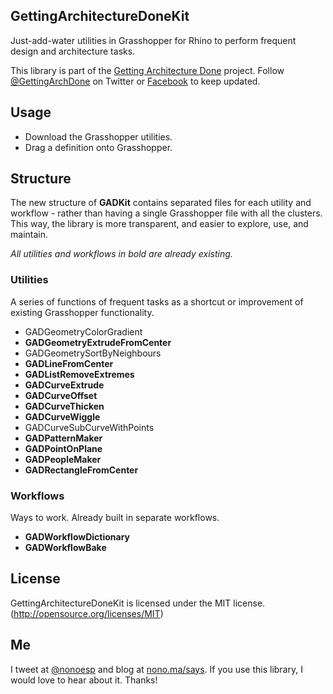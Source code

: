## GettingArchitectureDoneKit

Just-add-water utilities in Grasshopper for Rhino to perform frequent design and architecture tasks.

This library is part of the [Getting Architecture Done](http://www.gettingarchitecturedone.com/?utm_source=github&utm_medium=GADKit) project. Follow [@GettingArchDone](http://twitter.com/GettingArchDone) on Twitter or [Facebook](http://facebook.com/gettingarchitecturedone) to keep updated.

## Usage

* Download the Grasshopper utilities.
* Drag a definition onto Grasshopper.

## Structure

The new structure of **GADKit** contains separated files for each utility and workflow - rather than having a single Grasshopper file with all the clusters. This way, the library is more transparent, and easier to explore, use, and maintain.

*All utilities and workflows in bold are already existing.*

### Utilities

A series of functions of frequent tasks as a shortcut or improvement of existing Grasshopper functionality.

* GADGeometryColorGradient
* **GADGeometryExtrudeFromCenter**
* GADGeometrySortByNeighbours
* **GADLineFromCenter**
* **GADListRemoveExtremes**
* **GADCurveExtrude**
* **GADCurveOffset**
* **GADCurveThicken**
* **GADCurveWiggle**
* GADCurveSubCurveWithPoints
* **GADPatternMaker**
* **GADPointOnPlane**
* **GADPeopleMaker**
* **GADRectangleFromCenter**

### Workflows

Ways to work. Already built in separate workflows.

* **GADWorkflowDictionary**
* **GADWorkflowBake**

## License

GettingArchitectureDoneKit is licensed under the MIT license. (http://opensource.org/licenses/MIT)

## Me

I tweet at [@nonoesp](http://www.twitter.com/nonoesp) and blog at [nono.ma/says](http://nono.ma/says). If you use this library, I would love to hear about it. Thanks!
